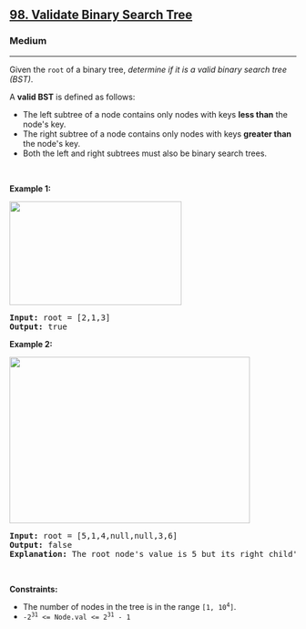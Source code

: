 <h2><a href="https://leetcode.com/problems/validate-binary-search-tree/">98. Validate Binary Search Tree</a></h2><h3>Medium</h3><hr><div style="user-select: auto;"><p style="user-select: auto;">Given the <code style="user-select: auto;">root</code> of a binary tree, <em style="user-select: auto;">determine if it is a valid binary search tree (BST)</em>.</p>

<p style="user-select: auto;">A <strong style="user-select: auto;">valid BST</strong> is defined as follows:</p>

<ul style="user-select: auto;">
	<li style="user-select: auto;">The left <span data-keyword="subtree" style="user-select: auto;">subtree</span> of a node contains only nodes with keys <strong style="user-select: auto;">less than</strong> the node's key.</li>
	<li style="user-select: auto;">The right subtree of a node contains only nodes with keys <strong style="user-select: auto;">greater than</strong> the node's key.</li>
	<li style="user-select: auto;">Both the left and right subtrees must also be binary search trees.</li>
</ul>

<p style="user-select: auto;">&nbsp;</p>
<p style="user-select: auto;"><strong class="example" style="user-select: auto;">Example 1:</strong></p>
<img alt="" src="https://assets.leetcode.com/uploads/2020/12/01/tree1.jpg" style="width: 302px; height: 182px; user-select: auto;">
<pre style="user-select: auto;"><strong style="user-select: auto;">Input:</strong> root = [2,1,3]
<strong style="user-select: auto;">Output:</strong> true
</pre>

<p style="user-select: auto;"><strong class="example" style="user-select: auto;">Example 2:</strong></p>
<img alt="" src="https://assets.leetcode.com/uploads/2020/12/01/tree2.jpg" style="width: 422px; height: 292px; user-select: auto;">
<pre style="user-select: auto;"><strong style="user-select: auto;">Input:</strong> root = [5,1,4,null,null,3,6]
<strong style="user-select: auto;">Output:</strong> false
<strong style="user-select: auto;">Explanation:</strong> The root node's value is 5 but its right child's value is 4.
</pre>

<p style="user-select: auto;">&nbsp;</p>
<p style="user-select: auto;"><strong style="user-select: auto;">Constraints:</strong></p>

<ul style="user-select: auto;">
	<li style="user-select: auto;">The number of nodes in the tree is in the range <code style="user-select: auto;">[1, 10<sup style="user-select: auto;">4</sup>]</code>.</li>
	<li style="user-select: auto;"><code style="user-select: auto;">-2<sup style="user-select: auto;">31</sup> &lt;= Node.val &lt;= 2<sup style="user-select: auto;">31</sup> - 1</code></li>
</ul>
</div>